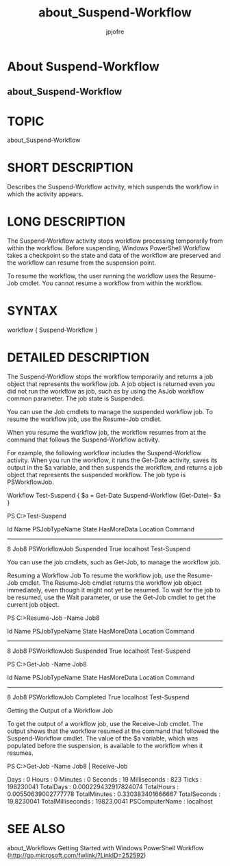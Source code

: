 ﻿---
title: about_Suspend-Workflow
description: 
keywords: powershell, cmdlet
author: jpjofre
manager: carolz
ms.date: 2016-10-11
ms.topic: reference
ms.prod: powershell
ms.technology: powershell
title: about_Suspend-Workflow
ms.custom: na
ms.reviewer: na
ms.suite: na
ms.tgt_pltfrm: na
ms.topic: article
---
# About Suspend-Workflow
## about_Suspend-Workflow
# TOPIC

about_Suspend-Workflow

# SHORT DESCRIPTION

Describes the Suspend-Workflow activity, which suspends
the workflow in which the activity appears.

# LONG DESCRIPTION

The Suspend-Workflow activity stops workflow processing
temporarily from within the workflow. Before suspending,
Windows PowerShell Workflow takes a checkpoint so the state
and data of the workflow are preserved and the workflow can
resume from the suspension point.

To resume the workflow, the user running the workflow
uses the Resume-Job cmdlet. You cannot resume a workflow
from within the workflow.

# SYNTAX


workflow <Verb-Noun>
{
Suspend-Workflow
}

# DETAILED DESCRIPTION

The Suspend-Workflow stops the  workflow temporarily and
returns a job object that represents the workflow job. A
job object is returned even you did not run the workflow
as job, such as by using the AsJob workflow common parameter.
The job state is Suspended.

You can use the Job cmdlets to manage the suspended workflow
job. To resume the workflow job, use the Resume-Job cmdlet.

When you resume the workflow job, the workflow resumes from
at the command that follows the Suspend-Workflow activity.

For example, the following workflow includes the
Suspend-Workflow activity. When you run the workflow, it runs
the Get-Date activity, saves its output in the $a variable,
and then suspends the workflow, and returns a job object
that represents the suspended workflow. The job type is
PSWorkflowJob.

Workflow Test-Suspend
{
$a = Get-Date
Suspend-Workflow
(Get-Date)- $a
}

PS C:>Test-Suspend

Id     Name            PSJobTypeName   State         HasMoreData     Location             Command
--     ----            -------------   -----         -----------     --------             -------
8      Job8            PSWorkflowJob   Suspended     True            localhost            Test-Suspend

You can use the job cmdlets, such as Get-Job, to manage
the workflow job.

Resuming a Workflow Job
To resume the workflow job, use the Resume-Job cmdlet.
The Resume-Job cmdlet returns the workflow job object
immediately, even though it might not yet be resumed.
To wait for the job to be resumed, use the Wait
parameter, or use the Get-Job cmdlet to get the current
job object.

PS C:>Resume-Job -Name Job8

Id     Name            PSJobTypeName   State         HasMoreData     Location             Command
--     ----            -------------   -----         -----------     --------             -------
8      Job8            PSWorkflowJob   Suspended     True            localhost            Test-Suspend

PS C:>Get-Job -Name Job8

Id     Name            PSJobTypeName   State         HasMoreData     Location             Command
--     ----            -------------   -----         -----------     --------             -------
8      Job8            PSWorkflowJob   Completed     True            localhost            Test-Suspend

Getting the Output of a Workflow Job

To get the output of a workflow job, use the Receive-Job
cmdlet. The output shows that the workflow resumed at the
command that followed the Suspend-Workflow cmdlet. The value
of the $a variable, which was populated before the suspension,
is available to the workflow when it resumes.

PS C:>Get-Job -Name Job8 | Receive-Job

Days              : 0
Hours             : 0
Minutes           : 0
Seconds           : 19
Milliseconds      : 823
Ticks             : 198230041
TotalDays         : 0.000229432917824074
TotalHours        : 0.00550639002777778
TotalMinutes      : 0.330383401666667
TotalSeconds      : 19.8230041
TotalMilliseconds : 19823.0041
PSComputerName    : localhost

# SEE ALSO

about_Workflows
Getting Started with Windows PowerShell Workflow (http://go.microsoft.com/fwlink/?LinkID=252592)

